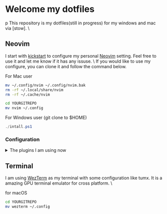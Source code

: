 # Welcome my dotfiles
p
This repository is my dotfiles(still in progress) for my windows and mac via [stow]. \

## Neovim

I start with [kickstart] to configure my personal [Neovim] setting. Feel free to use it and let me
know if it has any issuse. \ If you would like to use my configure, you can clone it and follow the
command below.

For Mac user
```bash
mv ~/.config/nvim ~/.config/nvim.bak
rm -rf ~/.local/share/nvim
rm -rf ~/.cache/nvim

cd YOURGITREPO
mv nvim ~/.config
```

For Windows user (git clone to $HOME)

```powershell
./intall.ps1
```

### Configuration

<details><summary>The plugins I am using now </summary>

- [lazy.nvim](https://github.com/folke/lazy.nvim)

Parsing

- [treesitter](https://github.com/nvim-treesitter/nvim-treesitter)

LSP and Autocompletion

- [lspconfig](https://github.com/neovim/nvim-lspconfig)
- [mason](https://github.com/williamboman/mason.nvim)
- [mason-lspconfig](https://github.com/williamboman/mason-lspconfig.nvim)
- [lspsaga](https://github.com/glepnir/lspsaga.nvim)
- [nvim-cmp](https://github.com/hrsh7th/nvim-cmp)
- [none-ls](https://github.com/nvimtools/none-ls.nvim)

Java LSP

- [jdtls](https://github.com/mfussenegger/nvim-jdtls)

Debugging

- [nvim-dap](https://github.com/mfussenegger/nvim-dap)
- [nvim-dap-go](https://github.com/leoluz/nvim-dap-go)

Navigation

- [telescope](https://github.com/nvim-telescope/telescope.nvim)
- [nvim-tree](https://github.com/nvim-tree/nvim-tree.lua)

Editor tool and Git

- [comment.nvim](https://github.com/numToStr/Comment.nvim)
- [copilot](https://github.com/zbirenbaum/copilot.lua)
- [gitsigns](https://github.com/lewis6991/gitsigns.nvim)

UI

- [lualine](https://github.com/nvim-lualine/lualine.nvim)
- [trouble](https://github.com/folke/trouble.nvim)

</details>

[kickstart]: https://github.com/nvim-lua/kickstart.nvim
[Neovim]: https://neovim.io/

## Terminal

I am using [WezTerm](https://wezfurlong.org/wezterm/) as my terminal with some configuration like tumx.
It is a amazing GPU terminal emulator for cross platform. \

for macOS
```bash
cd YOURGITREPO
mv wezterm ~/.config
```
